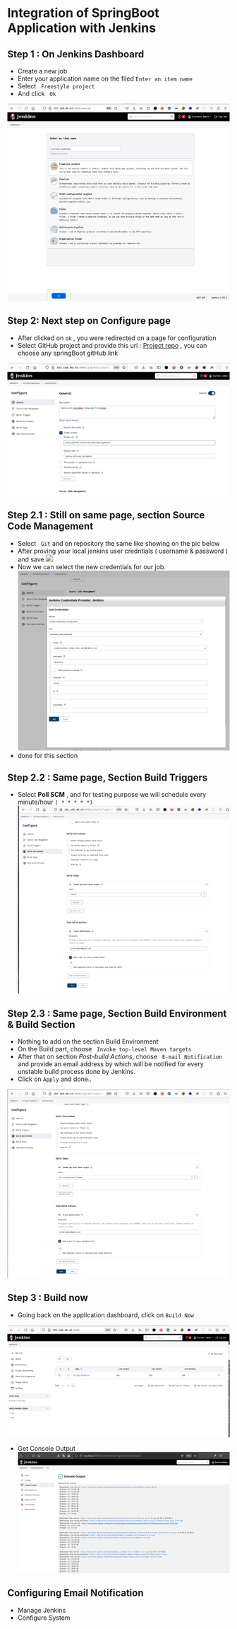 # Integration of SpringBoot Application with Jenkins

## Step 1 : On Jenkins Dashboard 
- Create a new job 
- Enter your application name on the filed `Enter an item name` 
- Select `` Freestyle project``
- And click `` Ok``

![](https://github.com/Tcarters/jenkinsEssentialForDev/blob/master/Screenshots/pic1.png)

## Step 2: Next step on Configure page
- After clicked on `ok` , you were redirected on a page for configuration 
- Select GitHub project and provide this url : [Project repo](https://github.com/Tcarters/HelloSpringJenkins) , you can choose any springBoot gitHub link

![](https://github.com/Tcarters/jenkinsEssentialForDev/blob/master/Screenshots/pic2-Configure.png)

## Step 2.1 :  Still on same page, section Source Code Management
- Select `` Git`` and on repository the same like showing on the pic below
- After proving your local jenkins user credntials ( username & password ) and save
        ![](pic3.0 )
- Now we can select the new credentials for our job.
    ![](https://github.com/Tcarters/jenkinsEssentialForDev/blob/master/Screenshots/pic3.0-avant3.png)
- done for this section 

## Step 2.2 : Same page, Section Build Triggers
- Select **Poll SCM** , and for testing purpose we will schedule every minute/hour `( * * * * *) ` 
  ![](https://github.com/Tcarters/jenkinsEssentialForDev/blob/master/Screenshots/pic4-correc.png)

## Step 2.3 : Same page, Section Build Environment & Build Section

- Nothing to add on the section Build Environment
- On the Build part, choose ` Invoke top-level Maven targets`
- After that on section *Post-build Actions*, choose `` E-mail Notification`` and provide an email address by which will be notified for every unstable build process done by Jenkins.
- Click on ``Apply`` and done..

![](https://github.com/Tcarters/jenkinsEssentialForDev/blob/master/Screenshots/pic5.png)

## Step 3 : Build now
- Going back on the application dashboard, click on `Build Now` 

![](https://github.com/Tcarters/jenkinsEssentialForDev/blob/master/Screenshots/pic6-building.png)

- Get Console Output
![](https://github.com/Tcarters/jenkinsEssentialForDev/blob/master/Screenshots/pic7-succes-withoutEmail.png)


## Configuring Email Notification
- Manage Jenkins
- Configure System